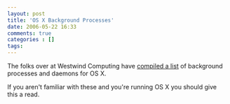 ```yaml
---
layout: post
title: 'OS X Background Processes'
date: 2006-05-22 16:33
comments: true
categories : []
tags:
---
```

The folks over at Westwind Computing have <a href="http://www.westwind.com/reference/OS-X/background-processes.html">compiled a list</a> of background processes and daemons for OS X.

If you aren't familiar with these and you're running OS X you should give this a read.

